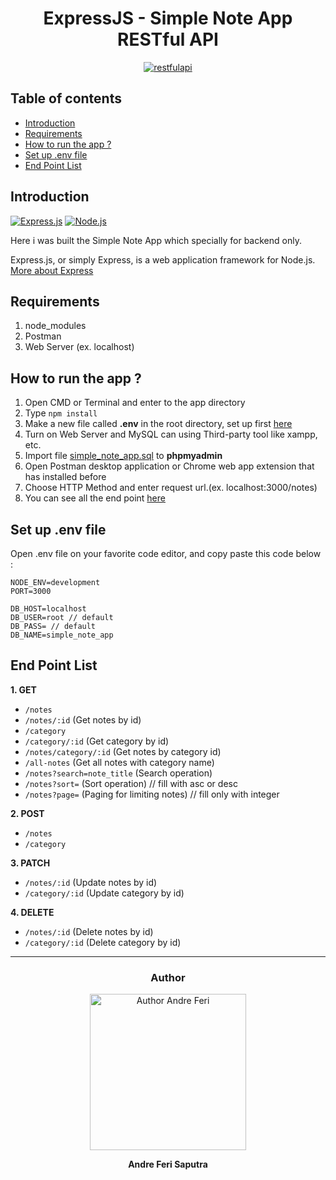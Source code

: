 <h1 align="center">ExpressJS - Simple Note App RESTful API</h1>

<p align="center">
  <a href="https://nodejs.org/">
    <img alt="restfulapi" title="Restful API" src="https://cdn-images-1.medium.com/max/871/1*d2zLEjERsrs1Rzk_95QU9A.png">
  </a>
</p>

## Table of contents
* [Introduction](#introduction)
* [Requirements](#requirements)
* [How to run the app ?](#how-to-run-the-app-)
* [Set up .env file](#set-up-env-file)
* [End Point List](#end-point-list)

## Introduction
[![Express.js](https://img.shields.io/badge/Express.js-4.x-orange.svg?style=rounded-square)](https://expressjs.com/en/starter/installing.html)
[![Node.js](https://img.shields.io/badge/Node.js-v.10.16-green.svg?style=rounded-square)](https://nodejs.org/)

Here i was built the Simple Note App which specially for backend only.

Express.js, or simply Express, is a web application framework for Node.js. [More about Express](https://en.wikipedia.org/wiki/Express.js)

## Requirements
1. node_modules
2. Postman
3. Web Server (ex. localhost)

## How to run the app ?
1. Open CMD or Terminal and enter to the app directory
2. Type `npm install`
3. Make a new file called **.env** in the root directory, set up first [here](#set-up-env-file)
4. Turn on Web Server and MySQL can using Third-party tool like xampp, etc.
5. Import file [simple_note_app.sql](simple_note_app.sql) to **phpmyadmin**
6. Open Postman desktop application or Chrome web app extension that has installed before
7. Choose HTTP Method and enter request url.(ex. localhost:3000/notes)
8. You can see all the end point [here](#end-point-list)

## Set up .env file
Open .env file on your favorite code editor, and copy paste this code below :
```
NODE_ENV=development
PORT=3000

DB_HOST=localhost
DB_USER=root // default
DB_PASS= // default
DB_NAME=simple_note_app
```

## End Point List
**1. GET**
* `/notes`
* `/notes/:id` (Get notes by id)
* `/category`
* `/category/:id` (Get category by id)
* `/notes/category/:id` (Get notes by category id)
* `/all-notes` (Get all notes with category name)
* `/notes?search=note_title` (Search operation)
* `/notes?sort=` (Sort operation) // fill with asc or desc
* `/notes?page=` (Paging for limiting notes) // fill only with integer

**2. POST**
* `/notes`
* `/category`

**3. PATCH**
* `/notes/:id` (Update notes by id)
* `/category/:id` (Update category by id)

**4. DELETE**
* `/notes/:id` (Delete notes by id)
* `/category/:id` (Delete category by id)

<hr>

<h3 align="center">Author</h3>

<p align="center">
<a href="https://github.com/andreferi3">
  <img alt="Author Andre Feri" title="git author" src="https://avatars0.githubusercontent.com/u/44439185?s=400&u=471baa9e72545be97ae83b22a817e61c79d3be35&v=4" width="250" />
</a>
<p align="center"><b>Andre Feri Saputra</b></p>
</p>
